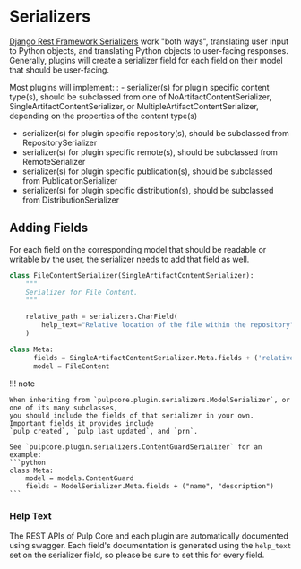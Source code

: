

# Serializers

[Django Rest Framework Serializers](https://www.django-rest-framework.org/api-guide/serializers/)
work "both ways", translating user input to Python objects, and translating Python objects to
user-facing responses. Generally, plugins will create a serializer field for each field on their
model that should be user-facing.

Most plugins will implement:
: - serializer(s) for plugin specific content type(s), should be subclassed from one of
    NoArtifactContentSerializer, SingleArtifactContentSerializer, or
    MultipleArtifactContentSerializer, depending on the properties of the content type(s)
  - serializer(s) for plugin specific repository(s), should be subclassed from RepositorySerializer
  - serializer(s) for plugin specific remote(s), should be subclassed from RemoteSerializer
  - serializer(s) for plugin specific publication(s), should be subclassed from PublicationSerializer
  - serializer(s) for plugin specific distribution(s), should be subclassed from DistributionSerializer

## Adding Fields

For each field on the corresponding model that should be readable or writable by the user, the
serializer needs to add that field as well.

```python
class FileContentSerializer(SingleArtifactContentSerializer):
    """
    Serializer for File Content.
    """

    relative_path = serializers.CharField(
        help_text="Relative location of the file within the repository"
    )

class Meta:
      fields = SingleArtifactContentSerializer.Meta.fields + ('relative_path',)
      model = FileContent
```

!!! note
    
    When inheriting from `pulpcore.plugin.serializers.ModelSerializer`, or one of its many subclasses,
    you should include the fields of that serializer in your own. Important fields it provides include
    `pulp_created`, `pulp_last_updated`, and `prn`.

    See `pulpcore.plugin.serializers.ContentGuardSerializer` for an example:
    ```python
    class Meta:
        model = models.ContentGuard
        fields = ModelSerializer.Meta.fields + ("name", "description")
    ```

### Help Text

The REST APIs of Pulp Core and each plugin are automatically documented using swagger. Each field's
documentation is generated using the `help_text` set on the serializer field, so please be sure
to set this for every field.
